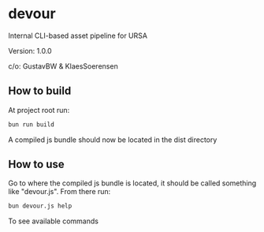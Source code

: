 # devour

Internal CLI-based asset pipeline for URSA

Version: 1.0.0

c/o: GustavBW & KlaesSoerensen

## How to build

At project root run:

```bash
bun run build
```

A compiled js bundle should now be located in the dist directory

## How to use

Go to where the compiled js bundle is located, it should be called something like "devour.js".
From there run:

```bash
bun devour.js help
```

To see available commands
